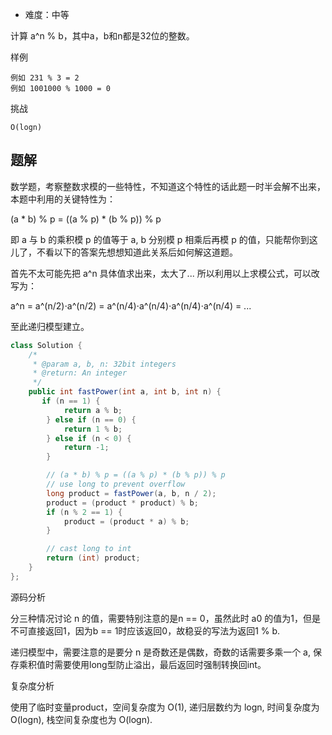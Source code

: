 + 难度：中等

计算 a^n % b，其中a，b和n都是32位的整数。

样例

    例如 231 % 3 = 2
    例如 1001000 % 1000 = 0

挑战

    O(logn)

## 题解

数学题，考察整数求模的一些特性，不知道这个特性的话此题一时半会解不出来，本题中利用的关键特性为：

(a * b) % p = ((a % p) * (b % p)) % p

即 a 与 b 的乘积模 p 的值等于 a, b 分别模 p 相乘后再模 p 的值，只能帮你到这儿了，不看以下的答案先想想知道此关系后如何解这道题。

首先不太可能先把 a^n 具体值求出来，太大了... 所以利用以上求模公式，可以改写为：

a^n = a^(n/2)⋅a^(n/2) = a^(n/4)⋅a^(n/4)⋅a^(n/4)⋅a^(n/4) = ...

至此递归模型建立。

```java
class Solution {
    /*
     * @param a, b, n: 32bit integers
     * @return: An integer
     */
    public int fastPower(int a, int b, int n) {
       if (n == 1) {
            return a % b;
        } else if (n == 0) {
            return 1 % b;
        } else if (n < 0) {
            return -1;
        }

        // (a * b) % p = ((a % p) * (b % p)) % p
        // use long to prevent overflow
        long product = fastPower(a, b, n / 2);
        product = (product * product) % b;
        if (n % 2 == 1) {
            product = (product * a) % b;
        }

        // cast long to int
        return (int) product;
    }
};

```

源码分析

分三种情况讨论 n 的值，需要特别注意的是n == 0，虽然此时 a0 的值为1，但是不可直接返回1，因为b == 1时应该返回0，故稳妥的写法为返回1 % b.

递归模型中，需要注意的是要分 n 是奇数还是偶数，奇数的话需要多乘一个 a, 保存乘积值时需要使用long型防止溢出，最后返回时强制转换回int。

复杂度分析

使用了临时变量product，空间复杂度为 O(1), 递归层数约为 logn, 时间复杂度为 O(logn), 栈空间复杂度也为 O(logn).